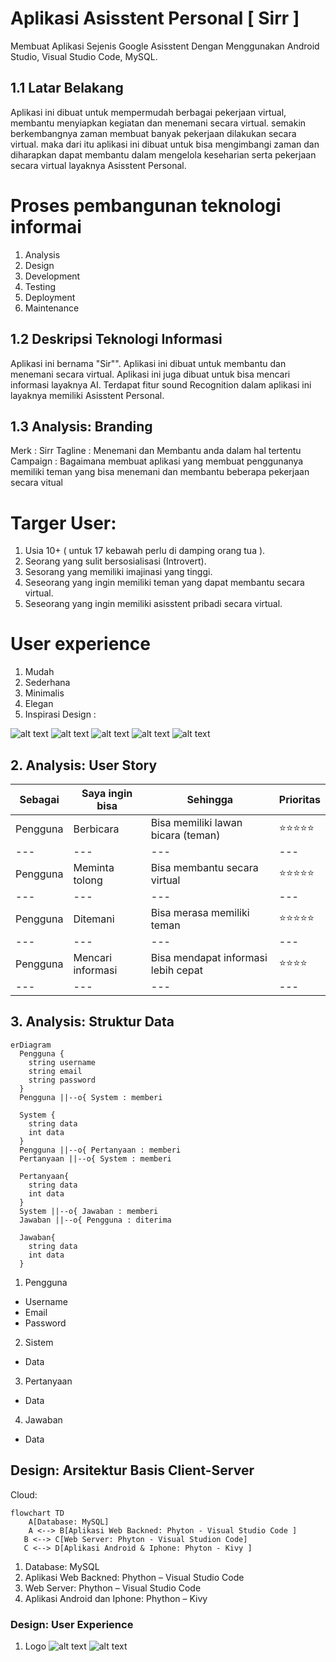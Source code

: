 # Aplikasi Asisstent Personal [ Sirr ]
Membuat Aplikasi Sejenis Google Asisstent Dengan Menggunakan Android Studio, Visual Studio Code, MySQL.

## 1.1 Latar Belakang
Aplikasi ini dibuat untuk mempermudah berbagai pekerjaan virtual, membantu menyiapkan kegiatan dan menemani secara virtual. semakin berkembangnya zaman membuat banyak pekerjaan dilakukan secara virtual. maka dari itu aplikasi ini dibuat untuk bisa mengimbangi zaman dan diharapkan dapat membantu dalam mengelola keseharian serta pekerjaan secara virtual layaknya Asisstent Personal.

# Proses pembangunan teknologi informai 
1.	Analysis
2.	Design
3.	Development
4.	Testing
5.	Deployment
6.	Maintenance

## 1.2 Deskripsi Teknologi Informasi
Aplikasi ini bernama "Sir"". Aplikasi ini dibuat untuk membantu dan menemani secara virtual. Aplikasi ini juga dibuat untuk bisa mencari informasi layaknya AI. Terdapat fitur sound Recognition dalam aplikasi ini layaknya memiliki Asisstent Personal.

## 1.3 Analysis: Branding
Merk : Sirr
Tagline : Menemani dan Membantu anda dalam hal tertentu
Campaign : Bagaimana membuat aplikasi yang membuat penggunanya memiliki teman yang bisa menemani dan membantu beberapa pekerjaan secara vitual

# Targer User:
1.	Usia 10+ ( untuk 17 kebawah perlu di damping orang tua ).
2.	Seorang yang sulit bersosialisasi (Introvert).
3.	Sesorang yang memiliki imajinasi yang tinggi.
4.	Seseorang yang ingin memiliki teman yang dapat membantu secara virtual.
5.	Seseorang yang ingin memiliki asisstent pribadi secara virtual.

# User experience 
1.	Mudah
2.	Sederhana
3.	Minimalis
4.	Elegan
5.	Inspirasi Design :


![alt text](https://github.com/Xion-Enfys/achmad-rdhs/blob/main/design%20-%20inspiration%201.png?raw=true)
![alt text](https://github.com/Xion-Enfys/achmad-rdhs/blob/main/design%20-%20inspiration%202.png?raw=true)
![alt text](https://github.com/Xion-Enfys/achmad-rdhs/blob/main/design%20-%20inspiration%203.png?raw=true)
![alt text](https://github.com/Xion-Enfys/achmad-rdhs/blob/main/design%20-%20inspiration%204.png?raw=true)
![alt text](https://github.com/Xion-Enfys/achmad-rdhs/blob/main/design%20-%20inspiration%205.png?raw=true)

## 2. Analysis: User Story

Sebagai |	Saya ingin bisa |	Sehingga |	Prioritas
--- | --- | --- | ---
Pengguna |	Berbicara |	Bisa memiliki lawan bicara (teman)|	⭐⭐⭐⭐⭐
--- | --- | --- | ---
Pengguna |	Meminta tolong |	Bisa membantu secara virtual |	⭐⭐⭐⭐⭐
--- | --- | --- | ---
Pengguna |	Ditemani |	Bisa merasa memiliki teman	|⭐⭐⭐⭐⭐
--- | --- | --- | ---
Pengguna |	Mencari informasi  |	Bisa mendapat informasi lebih cepat	|⭐⭐⭐⭐
--- | --- | --- | ---

## 3. Analysis: Struktur Data
```mermaid
erDiagram
  Pengguna {
    string username
    string email
    string password
  }
  Pengguna ||--o{ System : memberi
  
  System {
    string data
    int data
  }
  Pengguna ||--o{ Pertanyaan : memberi 
  Pertanyaan ||--o{ System : memberi

  Pertanyaan{
    string data
    int data
  } 
  System ||--o{ Jawaban : memberi 
  Jawaban ||--o{ Pengguna : diterima

  Jawaban{
    string data
    int data
  }
```
1.	Pengguna
-	Username
-	Email
-	Password

2.	Sistem
-	Data 

3. Pertanyaan
- Data

4. Jawaban
- Data

## Design: Arsitektur Basis Client-Server
Cloud:
```mermaid
flowchart TD
    A[Database: MySQL]
    A <--> B[Aplikasi Web Backned: Phyton - Visual Studio Code ]
   B <--> C[Web Server: Phyton - Visual Studion Code]
   C <--> D[Aplikasi Android & Iphone: Phyton - Kivy ]
```
1.	Database: MySQL
2.	Aplikasi Web Backned: Phython – Visual Studio Code
3.	Web Server: Phython – Visual Studio Code
4.	Aplikasi Android dan Iphone: Phython – Kivy

### Design: User Experience
1. Logo
   ![alt text](https://github.com/Xion-Enfys/achmad-rdhs/blob/main/logo%20sirr.png?raw=true)
   ![alt text](https://github.com/Xion-Enfys/achmad-rdhs/blob/main/logo.png?raw=true)
